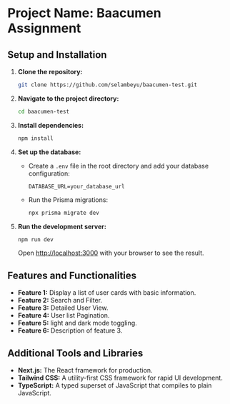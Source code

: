# Project Name: Baacumen Assignment

## Setup and Installation

1. **Clone the repository:**
   ```bash
   git clone https://github.com/selambeyu/baacumen-test.git
   ```
2. **Navigate to the project directory:**
   ```bash
   cd baacumen-test
   ```
3. **Install dependencies:**

   ```bash
   npm install
   ```

4. **Set up the database:**

   - Create a `.env` file in the root directory and add your database configuration:
     ```
     DATABASE_URL=your_database_url
     ```
   - Run the Prisma migrations:
     ```bash
     npx prisma migrate dev
     ```

5. **Run the development server:**
   ```bash
   npm run dev
   ```
   Open [http://localhost:3000](http://localhost:3000) with your browser to see the result.

## Features and Functionalities

- **Feature 1:** Display a list of user cards with basic information.
- **Feature 2:** Search and Filter.
- **Feature 3:** Detailed User View.
- **Feature 4:** User list Pagination.
- **Feature 5:** light and dark mode toggling.
- **Feature 6:** Description of feature 3.

## Additional Tools and Libraries

- **Next.js:** The React framework for production.
- **Tailwind CSS:** A utility-first CSS framework for rapid UI development.
- **TypeScript:** A typed superset of JavaScript that compiles to plain JavaScript.
